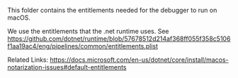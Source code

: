 This folder contains the entitlements needed for the debugger to run on macOS. 

We use the entitlements that the .net runtime uses. See https://github.com/dotnet/runtime/blob/57678512d214af368ff055f358c5106f1aa19ac4/eng/pipelines/common/entitlements.plist

Related Links:
https://docs.microsoft.com/en-us/dotnet/core/install/macos-notarization-issues#default-entitlements